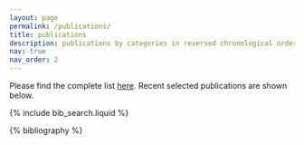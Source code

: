 ```yaml
---
layout: page
permalink: /publications/
title: publications
description: publications by categories in reversed chronological order. generated by jekyll-scholar.
nav: true
nav_order: 2
---
```


Please find the complete list [here](https://scholar.google.com/citations?user=aoVS9EkAAAAJ). Recent selected publications are shown below.

<!-- _pages/publications.md -->

<!-- Bibsearch Feature -->

{% include bib_search.liquid %}

<div class="publications">

{% bibliography %}

</div>
